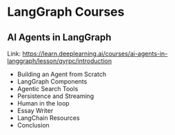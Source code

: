 # LangGraph Courses

## AI Agents in LangGraph

Link: https://learn.deeplearning.ai/courses/ai-agents-in-langgraph/lesson/qyrpc/introduction

- Building an Agent from Scratch
- LangGraph Components
- Agentic Search Tools
- Persistence and Streaming
- Human in the loop
- Essay Writer
- LangChain Resources
- Conclusion
